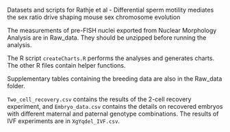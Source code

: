 Datasets and scripts for Rathje et al - Differential sperm motility mediates the sex ratio drive shaping mouse sex chromosome evolution

The measurements of pre-FISH nuclei exported from Nuclear Morphology Analysis are in Raw_data.
They should be unzipped before running the analysis.

The R script ```createCharts.R``` performs the analyses and generates charts. The other R files contain helper functions.

Supplementary tables containing the breeding data are also in the Raw_data folder.

```Two_cell_recovery.csv``` contains the results of the 2-cell recovery experiment, and ```Embryo_data.csv``` contains the details on recovered embryos with different maternal and paternal genotype combinations. The results of IVF experiments are in ```XgYqdel_IVF.csv```.